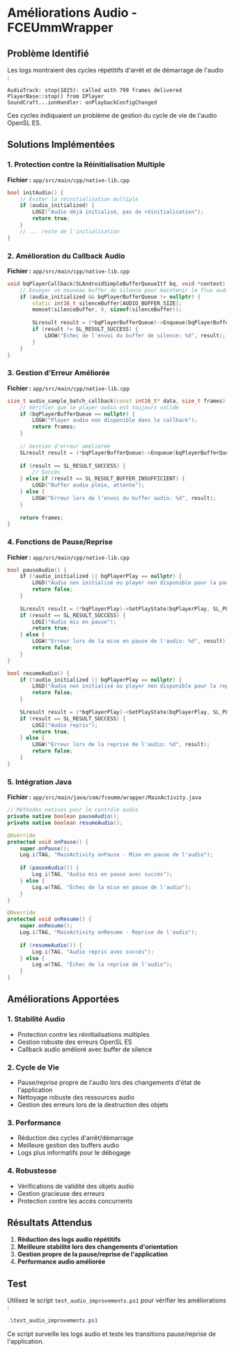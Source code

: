 # Améliorations Audio - FCEUmmWrapper

## Problème Identifié

Les logs montraient des cycles répétitifs d'arrêt et de démarrage de l'audio :
```
AudioTrack: stop(1025): called with 799 frames delivered
PlayerBase::stop() from IPlayer
SoundCraft...ionHandler: onPlaybackConfigChanged
```

Ces cycles indiquaient un problème de gestion du cycle de vie de l'audio OpenSL ES.

## Solutions Implémentées

### 1. Protection contre la Réinitialisation Multiple

**Fichier :** `app/src/main/cpp/native-lib.cpp`

```cpp
bool initAudio() {
    // Éviter la réinitialisation multiple
    if (audio_initialized) {
        LOGI("Audio déjà initialisé, pas de réinitialisation");
        return true;
    }
    // ... reste de l'initialisation
}
```

### 2. Amélioration du Callback Audio

**Fichier :** `app/src/main/cpp/native-lib.cpp`

```cpp
void bqPlayerCallback(SLAndroidSimpleBufferQueueItf bq, void *context) {
    // Envoyer un nouveau buffer de silence pour maintenir le flux audio
    if (audio_initialized && bqPlayerBufferQueue != nullptr) {
        static int16_t silenceBuffer[AUDIO_BUFFER_SIZE];
        memset(silenceBuffer, 0, sizeof(silenceBuffer));
        
        SLresult result = (*bqPlayerBufferQueue)->Enqueue(bqPlayerBufferQueue, silenceBuffer, sizeof(silenceBuffer));
        if (result != SL_RESULT_SUCCESS) {
            LOGW("Échec de l'envoi du buffer de silence: %d", result);
        }
    }
}
```

### 3. Gestion d'Erreur Améliorée

**Fichier :** `app/src/main/cpp/native-lib.cpp`

```cpp
size_t audio_sample_batch_callback(const int16_t* data, size_t frames) {
    // Vérifier que le player audio est toujours valide
    if (bqPlayerBufferQueue == nullptr) {
        LOGW("Player audio non disponible dans le callback");
        return frames;
    }
    
    // Gestion d'erreur améliorée
    SLresult result = (*bqPlayerBufferQueue)->Enqueue(bqPlayerBufferQueue, audioBuffer, samples_to_copy * sizeof(int16_t));
    
    if (result == SL_RESULT_SUCCESS) {
        // Succès
    } else if (result == SL_RESULT_BUFFER_INSUFFICIENT) {
        LOGD("Buffer audio plein, attente");
    } else {
        LOGW("Erreur lors de l'envoi du buffer audio: %d", result);
    }
    
    return frames;
}
```

### 4. Fonctions de Pause/Reprise

**Fichier :** `app/src/main/cpp/native-lib.cpp`

```cpp
bool pauseAudio() {
    if (!audio_initialized || bqPlayerPlay == nullptr) {
        LOGD("Audio non initialisé ou player non disponible pour la pause");
        return false;
    }
    
    SLresult result = (*bqPlayerPlay)->SetPlayState(bqPlayerPlay, SL_PLAYSTATE_PAUSED);
    if (result == SL_RESULT_SUCCESS) {
        LOGI("Audio mis en pause");
        return true;
    } else {
        LOGW("Erreur lors de la mise en pause de l'audio: %d", result);
        return false;
    }
}

bool resumeAudio() {
    if (!audio_initialized || bqPlayerPlay == nullptr) {
        LOGD("Audio non initialisé ou player non disponible pour la reprise");
        return false;
    }
    
    SLresult result = (*bqPlayerPlay)->SetPlayState(bqPlayerPlay, SL_PLAYSTATE_PLAYING);
    if (result == SL_RESULT_SUCCESS) {
        LOGI("Audio repris");
        return true;
    } else {
        LOGW("Erreur lors de la reprise de l'audio: %d", result);
        return false;
    }
}
```

### 5. Intégration Java

**Fichier :** `app/src/main/java/com/fceumm/wrapper/MainActivity.java`

```java
// Méthodes natives pour le contrôle audio
private native boolean pauseAudio();
private native boolean resumeAudio();

@Override
protected void onPause() {
    super.onPause();
    Log.i(TAG, "MainActivity onPause - Mise en pause de l'audio");
    
    if (pauseAudio()) {
        Log.i(TAG, "Audio mis en pause avec succès");
    } else {
        Log.w(TAG, "Échec de la mise en pause de l'audio");
    }
}

@Override
protected void onResume() {
    super.onResume();
    Log.i(TAG, "MainActivity onResume - Reprise de l'audio");
    
    if (resumeAudio()) {
        Log.i(TAG, "Audio repris avec succès");
    } else {
        Log.w(TAG, "Échec de la reprise de l'audio");
    }
}
```

## Améliorations Apportées

### 1. **Stabilité Audio**
- Protection contre les réinitialisations multiples
- Gestion robuste des erreurs OpenSL ES
- Callback audio amélioré avec buffer de silence

### 2. **Cycle de Vie**
- Pause/reprise propre de l'audio lors des changements d'état de l'application
- Nettoyage robuste des ressources audio
- Gestion des erreurs lors de la destruction des objets

### 3. **Performance**
- Réduction des cycles d'arrêt/démarrage
- Meilleure gestion des buffers audio
- Logs plus informatifs pour le débogage

### 4. **Robustesse**
- Vérifications de validité des objets audio
- Gestion gracieuse des erreurs
- Protection contre les accès concurrents

## Résultats Attendus

1. **Réduction des logs audio répétitifs**
2. **Meilleure stabilité lors des changements d'orientation**
3. **Gestion propre de la pause/reprise de l'application**
4. **Performance audio améliorée**

## Test

Utilisez le script `test_audio_improvements.ps1` pour vérifier les améliorations :

```powershell
.\test_audio_improvements.ps1
```

Ce script surveille les logs audio et teste les transitions pause/reprise de l'application. 